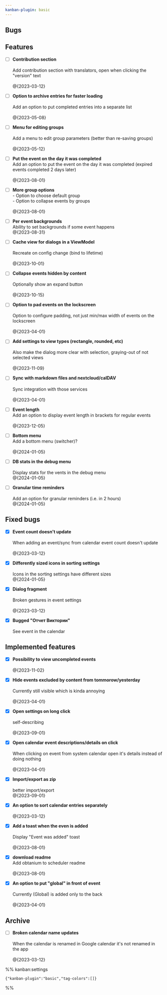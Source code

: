 ```yaml
---
kanban-plugin: basic
---
```


## Bugs



## Features

- [ ] **Contribution section**<br><br>Add contribution section with translators, open when clicking the "version" text<br><br>@{2023-03-12}
- [ ] **Option to archive entries for faster loading**<br><br>Add an option to put completed entries into a separate list<br><br>@{2023-05-08}
- [ ] **Menu for editing groups**<br><br>Add a menu to edit group parameters (better than re-saving groups)<br><br>@{2023-05-12}
- [ ] **Put the event on the day it was completed**<br>Add an option to put the event on the day it was completed (expired events completed 2 days later)<br><br>@{2023-08-01}
- [ ] **More group options**<br>- Option to choose default group<br>- Option to collapse events by groups<br><br>@{2023-08-01}
- [ ] **Per event backgrounds**<br>Ability to set backgrounds if some event happens<br>@{2023-08-31}
- [ ] **Cache view for dialogs in a ViewModel**<br><br>Recreate on config change (bind to lifetime)<br><br>@{2023-10-01}
- [ ] **Collapse events hidden by content**<br><br>Optionally show an expand button<br><br>@{2023-10-15}
- [ ] **Option to pad events on the lockscreen**<br><br>Option to configure padding, not just min/max width of events on the lockscreen<br><br>@{2023-04-01}
- [ ] **Add settings to view types (rectangle, rounded, etc)**<br><br>Also make the dialog more clear with selection, graying-out of not selected views<br><br>@{2023-11-09}
- [ ] **Sync with markdown files and nextcloud/calDAV**<br><br>Sync integration with those services<br><br>@{2023-04-01}
- [ ] **Event length**<br>Add an option to display event length in brackets for regular events<br><br>@{2023-12-05}
- [ ] **Bottom menu**<br>Add a bottom menu (switcher)?<br><br>@{2024-01-05}
- [ ] **DB stats in the debug menu**<br><br>Display stats for the vents in the debug menu<br>@{2024-01-05}
- [ ] **Granular time reminders**<br><br>Add an option for granular reminders (i.e. in 2 hours)<br>@{2024-01-05}


## Fixed bugs

- [x] **Event count doesn't update**<br><br>When adding an event/sync from calendar event count doesn't update<br><br>@{2023-03-12}
- [x] **Differently sized icons in sorting settings**<br><br>Icons in the sorting settings have different sizes<br>@{2024-01-05}
- [x] **Dialog fragment**<br><br>Broken gestures in event settings<br><br>@{2023-03-12}
- [x] **Bugged "Отчет Виктории"**<br><br>See event in the calendar


## Implemented features

- [x] **Possibility to view uncompleted events**<br><br>@{2023-11-02}
- [x] **Hide events excluded by content from tommorow/yesterday**<br><br>Currently still visible which is kinda annoying<br><br>@{2023-04-01}
- [x] **Open settings on long click**<br><br>self-describing<br><br>@{2023-09-01}
- [x] **Open calendar event descriptions/details on click**<br><br>When clicking on event from system calendar open it's details instead of doing nothing<br><br>@{2023-04-01}
- [x] **Import/export as zip**<br><br>better import/export<br>@{2023-09-01}
- [x] **An option to sort calendar entries separately**<br><br>@{2023-03-12}
- [x] **Add a toast when the even is added**<br><br>Display "Event was added" toast<br><br>@{2023-08-01}
- [x] **download readme**<br>Add obtanium to scheduler readme<br><br>@{2023-08-01}
- [x] **An option to put "global" in front of event**<br><br>Currently (Global) is added only to the back<br><br>@{2023-04-01}


## Archive

- [ ] **Broken calendar name updates**<br><br>When the calendar is renamed in Google calendar it's not renamed in the app<br><br>@{2023-03-12}




%% kanban:settings
```
{"kanban-plugin":"basic","tag-colors":[]}
```
%%